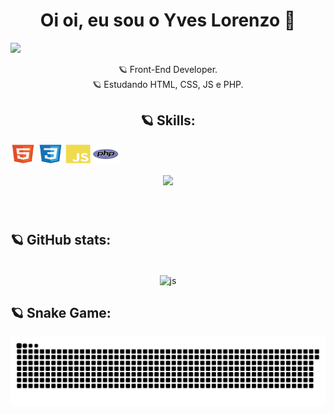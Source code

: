 <header>
 <!--
💫 Introduction:
-->

<h1> Oi oi, eu sou o Yves Lorenzo 🚀 </h1>
 
 <div align="left">
<img src="https://komarev.com/ghpvc/?username=ylqgodoy&label=PROFILE+VIEWS">
</div>

🪐 Front-End Developer.
<br>
🪐 Estudando HTML, CSS, JS e PHP.
 
 <h2> 🪐 Skills: </h2>

<div align="left">

 <img align="center" alt="HTML" height="30" width="40" src="https://raw.githubusercontent.com/devicons/devicon/master/icons/html5/html5-original.svg">
 <img align="center" alt="CSS" height="30" width="40" src="https://raw.githubusercontent.com/devicons/devicon/master/icons/css3/css3-original.svg">
 <img align="center" alt="Js" height="30" width="40" src="https://raw.githubusercontent.com/devicons/devicon/master/icons/javascript/javascript-plain.svg">
 <img align="center" alt="PHP" height="30" width="40" src="https://raw.githubusercontent.com/devicons/devicon/master/icons/php/php-original.svg">
 
</div>
 <br>

<!--
👾 Gif:
-->
 
<div align="center">
 <img align="center" src="gif2.gif">
</div>
<br>

</header>

<main>

<h2> 🪐 GitHub stats: </h2>
<br>

<!--
📖 Read me status:
-->
  <div align="center">
   <img align="center" src="https://github-readme-stats.vercel.app/api/top-langs?username=ylqgodoy&locale=pt-br&hide_title=false&layout=compact&card_width=600&langs_count=12&theme=dark&hide_border=false" alt="js"/>
  </div>

<!--
🐍📊 Snake game contribution chart:
-->

<h2> 🪐 Snake Game: </h2>
 
<img alt="github contribution grid snake animation" src="https://raw.githubusercontent.com/muzayx/muzayx/output/github-contribution-grid-snake.svg">

</main>
